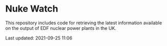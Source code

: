 # Nuke Watch

This repository includes code for retrieving the latest information available on the output of EDF nuclear power plants in the UK.

Last updated: 2021-09-25 11:06